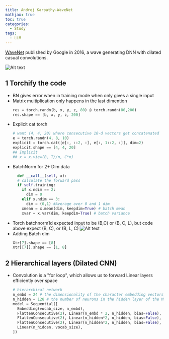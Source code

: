 ```yaml
---
title: Andrej Karpathy-WaveNet
mathjax: true
toc: true
categories:
  - Study
tags:
  - LLM
---
```


[WaveNet](https://arxiv.org/pdf/1609.03499) published by Google in 2016, a wave generating DNN with dilated casual convolutions.
  
![Alt text](/code23/assets/images/2024/24-04-25-Karpathy-wavenet_files/dilate.png)   

## 1 Torchify the code

- BN gives error when in training mode when only gives a single input
- Matrix multiplication only happens in the last dimention
  ```python
  res = torch.randn(b, x, y, z, 80) @ torch.randn(80,200) 
  res.shape == [b, x, y, z, 200]
  ```
- Explicit cat torch 
  ```python
  # want (4, 4, 20) where consecutive 10-d vectors get concatenated
  e = torch.randn(4, 8, 10)
  explicit = torch.cat([e[:, ::2, :], e[:, 1::2, :]], dim=2)
  explicit.shape == [4, 4, 20]
  ## Implicit
  ## x = x.view(B, T//n, C*n)
  ```
- BatchNorm for 2+ Dim data  
  ```python
    def __call__(self, x):
    # calculate the forward pass
    if self.training:
      if x.ndim == 2:
        dim = 0
      elif x.ndim == 3:
        dim = (0,1) #Average over 0 and 1 dim
      xmean = x.mean(dim, keepdim=True) # batch mean
      xvar = x.var(dim, keepdim=True) # batch variance
    ```
- Torch batchnorm1d expected input to be (B,C) or (B, C, L), but code above expect (B, C), or (B, L, C)
  ![Alt text](/code23/assets/images/2024/24-04-25-Karpathy-wavenet_files/batchnorm1d.png) 
- Adding Batch dim
  ```python
  Xtr[7].shape == [8]
  Xtr[[7]].shape == [1, 8]
  ```
## 2 Hierarchical layers (Dilated CNN)
- Convolution is a "for loop", which allows us to forward Linear layers efficiently over space
  ```python
  # hierarchical network
  n_embd = 24 # the dimensionality of the character embedding vectors
  n_hidden = 128 # the number of neurons in the hidden layer of the MLP
  model = Sequential([
    Embedding(vocab_size, n_embd),
    FlattenConsecutive(2), Linear(n_embd * 2, n_hidden, bias=False), BatchNorm1d(n_hidden), Tanh(),
    FlattenConsecutive(2), Linear(n_hidden*2, n_hidden, bias=False), BatchNorm1d(n_hidden), Tanh(),
    FlattenConsecutive(2), Linear(n_hidden*2, n_hidden, bias=False), BatchNorm1d(n_hidden), Tanh(),
    Linear(n_hidden, vocab_size),
  ])
  ``` 
